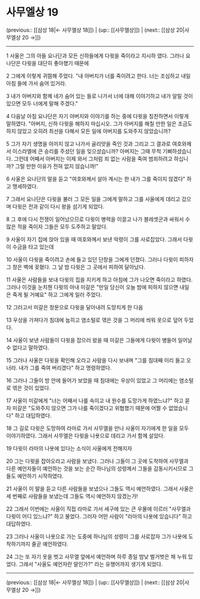 # 사무엘상 19

(previous:: [[삼상 18|← 사무엘상 18]]) | (up:: [[사무엘상]]) | (next:: [[삼상 20|사무엘상 20 →]])

***




1 
사울은 그의 아들 요나단과 모든 신하들에게 다윗을 죽이라고 지시하 였다. 그러나 요나단은 다윗을 대단히 좋아했기 때문에 



2 
그에게 이렇게 귀띔해 주었다. "내 아버지가 너를 죽이려고 한다. 너는 조심하고 내일 아침 들에 가서 숨어 있거라. 



3 
내가 아버지와 함께 네가 숨어 있는 들로 나가서 너에 대해 이야기하고 내가 알릴 것이 있으면 모두 너에게 말해 주겠다." 



4 
다음날 아침 요나단은 자기 아버지와 이야기를 하는 중에 다윗을 칭찬하면서 이렇게 말하였다. "아버지, 신하 다윗을 해하지 마십시오. 그가 아버지를 해칠 만한 일은 조금도 하지 않았고 오히려 최선을 다해서 모든 일에 아버지를 도와주지 않았습니까? 



5 
그가 자기 생명을 아끼지 않고 나가서 골리앗을 죽인 것과 그리고 그 결과로 여호와께서 이스라엘에 큰 승리를 주셨던 일을 잊으셨습니까? 아버지는 그때 무척 기뻐하셨습니다. 그런데 어째서 아버지는 이제 와서 그처럼 죄 없는 사람을 죽여 범죄하려고 하십니까? 그럴 만한 이유가 전혀 없지 않습니까!" 



6 
사울은 요나단의 말을 듣고 "여호와께서 살아 계시는 한 내가 그를 죽이지 않겠다" 하고 맹세하였다. 



7 
그래서 요나단은 다윗을 불러 그 모든 일을 그에게 말하고 그를 사울에게 데리고 갔으며 다윗은 전과 같이 다시 왕을 섬기게 되었다. 



8 
그 후에 다시 전쟁이 일어났으므로 다윗이 병력을 이끌고 나가 블레셋군과 싸워서 수많은 적을 죽이자 그들은 모두 도주하고 말았다. 



9 
사울이 자기 집에 앉아 있을 때 여호와께서 보낸 악령이 그를 사로잡았다. 그래서 다윗이 수금을 타고 있는데 



10 
사울이 다윗을 죽이려고 손에 들고 있던 단창을 그에게 던졌다. 그러나 다윗이 피하자 그 창은 벽에 꽂혔다. 그 날 밤 다윗은 그 곳에서 피하여 달아났다. 



11 
사울은 사람들을 보내 다윗의 집을 지키게 하고 아침에 그가 나오면 죽이라고 하였다. 그러나 이것을 눈치챈 다윗의 아내 미갈은 "만일 당신이 오늘 밤에 피하지 않으면 내일은 죽게 될 거예요" 하고 그에게 일러 주었다. 



12 
그러고서 미갈은 창문으로 다윗을 달아내려 도망치게 한 다음 



13 
우상을 가져다가 침대에 눕히고 염소털로 엮은 것을 그 머리에 씌워 옷으로 덮어 두었다. 



14 
사울이 보낸 사람들이 다윗을 잡으러 왔을 때 미갈은 그들에게 다윗이 병들어 일어날 수 없다고 말하였다. 



15 
그러나 사울은 다윗을 확인해 오라고 사람을 다시 보내며 "그를 침대째 이리 들고 오너라. 내가 그를 죽여 버리겠다" 하고 명령하였다. 



16 
그러나 그들이 방 안에 들어가 보았을 때 침대에는 우상이 있었고 그 머리에는 염소털로 엮은 것이 있었다. 



17 
사울이 미갈에게 "너는 어째서 나를 속이고 내 원수를 도망가게 하였느냐?" 하고 묻자 미갈은 "도와주지 않으면 그가 나를 죽이겠다고 위협했기 때문에 어쩔 수 없었습니다" 하고 대답하였다. 



18 
그 길로 다윗은 도망하여 라마로 가서 사무엘을 만나 사울이 자기에게 한 일을 모두 이야기하였다. 그래서 사무엘은 다윗을 나욧으로 데리고 가서 함께 살았다. 



19 
다윗이 라마의 나욧에 있다는 소식이 사울에게 전해지자 



20 
그는 다윗을 잡아오라고 사람을 보냈다. 그러나 그들이 그 곳에 도착하여 사무엘과 다른 예언자들이 예언하는 것을 보는 순간 하나님의 성령께서 그들을 감동시키시므로 그들도 예언하기 시작하였다. 



21 
사울이 이 말을 듣고 다른 사람들을 보냈으나 그들도 역시 예언하였다. 그래서 사울은 세 번째로 사람들을 보냈는데 그들도 역시 예언하지 않겠는가! 



22 
그래서 이번에는 사울이 직접 라마로 가서 세구에 있는 큰 우물에 이르러 "사무엘과 다윗이 어디 있느냐?" 하고 물었다. 그러자 어떤 사람이 "라마의 나욧에 있습니다" 하고 대답하였다. 



23 
그러나 사울이 나욧으로 가는 도중에 하나님의 성령이 그를 사로잡자 그가 나욧에 도착하기까지 줄곧 예언하였다. 



24 
그는 또 자기 옷을 벗고 사무엘 앞에서 예언하며 하루 종일 밤낮 벌거벗은 채 누워 있었다. 그래서 "사울도 예언자란 말인가?" 라는 유행어까지 생기게 되었다.

***

(previous:: [[삼상 18|← 사무엘상 18]]) | (up:: [[사무엘상]]) | (next:: [[삼상 20|사무엘상 20 →]])
